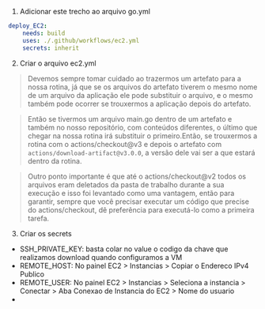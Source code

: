 1. Adicionar este trecho ao arquivo go.yml
```yaml
deploy_EC2:
    needs: build
    uses: ./.github/workflows/ec2.yml
    secrets: inherit
```

2. Criar o arquivo ec2.yml

> Devemos sempre tomar cuidado ao trazermos um artefato para a nossa rotina, já que se os arquivos do artefato tiverem o mesmo nome de um arquivo da aplicação ele pode substituir o arquivo, e o mesmo também pode ocorrer se trouxermos a aplicação depois do artefato.

> Então se tivermos um arquivo main.go dentro de um artefato e também no nosso repositório, com conteúdos diferentes, o último que chegar na nossa rotina irá substituir o primeiro.Então, se trouxermos a rotina com o actions/checkout@v3 e depois o artefato com `actions/download-artifact@v3.0.0`, a versão dele vai ser a que estará dentro da rotina.

> Outro ponto importante é que até o actions/checkout@v2 todos os arquivos eram deletados da pasta de trabalho durante a sua execução e isso foi levantado como uma vantagem, então para garantir, sempre que você precisar executar um código que precise do actions/checkout, dê preferência para executá-lo como a primeira tarefa.

3. Criar os secrets
- SSH_PRIVATE_KEY: basta colar no value o codigo da chave que realizamos download quando configuramos a VM
- REMOTE_HOST: No painel EC2 > Instancias > Copiar o Endereco IPv4 Publico
- REMOTE_USER: No painel EC2 > Instancias > Seleciona a instancia > Conectar > Aba Conexao de Instancia do EC2 > Nome do usuario
- 